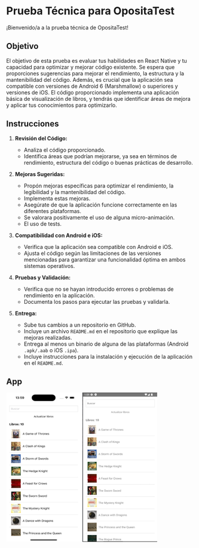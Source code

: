 # Prueba Técnica para OpositaTest

¡Bienvenido/a a la prueba técnica de OpositaTest!

## Objetivo

El objetivo de esta prueba es evaluar tus habilidades en React Native y tu capacidad para optimizar y mejorar código existente. Se espera que proporciones sugerencias para mejorar el rendimiento, la estructura y la mantenibilidad del código. Además, es crucial que la aplicación sea compatible con versiones de Android 6 (Marshmallow) o superiores y versiones de iOS. El código proporcionado implementa una aplicación básica de visualización de libros, y tendrás que identificar áreas de mejora y aplicar tus conocimientos para optimizarlo.

## Instrucciones

1. **Revisión del Código:**

   - Analiza el código proporcionado.
   - Identifica áreas que podrían mejorarse, ya sea en términos de rendimiento, estructura del código o buenas prácticas de desarrollo.

2. **Mejoras Sugeridas:**

   - Propón mejoras específicas para optimizar el rendimiento, la legibilidad y la mantenibilidad del código.
   - Implementa estas mejoras.
   - Asegúrate de que la aplicación funcione correctamente en las diferentes plataformas.
   - Se valorara positivamente el uso de alguna micro-animación.
   - El uso de tests.

3. **Compatibilidad con Android e iOS:**

   - Verifica que la aplicación sea compatible con Android e iOS.
   - Ajusta el código según las limitaciones de las versiones mencionadas para garantizar una funcionalidad óptima en ambos sistemas operativos.

4. **Pruebas y Validación:**

   - Verifica que no se hayan introducido errores o problemas de rendimiento en la aplicación.
   - Documenta los pasos para ejecutar las pruebas y validarla.

5. **Entrega:**
   - Sube tus cambios a un repositorio en GitHub.
   - Incluye un archivo `README.md` en el repositorio que explique las mejoras realizadas.
   - Entrega al menos un binario de alguna de las plataformas (Android `.apk/.aab` o iOS `.ipa`).
   - Incluye instrucciones para la instalación y ejecución de la aplicación en el `README.md`.

## App

<img src="./photos/ios.png" alt="Imagen de Ejemplo 1" width="200" height="400"/>
<img src="./photos/android.png" alt="Imagen de Ejemplo 2" width="200" height="400"/>
